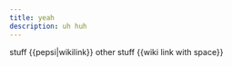 ```yaml
---
title: yeah
description: uh huh
---
```


stuff {{pepsi|wikilink}} other stuff {{wiki link with space}}
